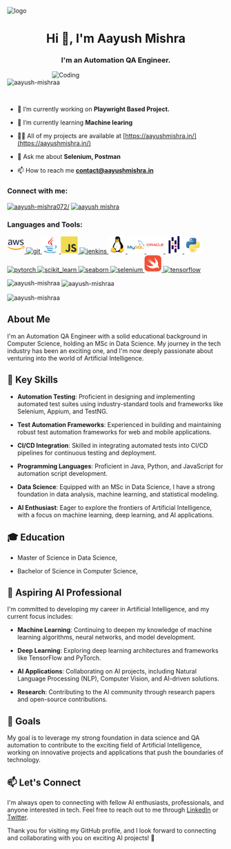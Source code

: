 ![logo](https://camo.githubusercontent.com/365c25491be66980bf5399ec714ce98f8a66f7559e86620fa047fd076c77a828/68747470733a2f2f7669736d652e636f2f626c6f672f77702d636f6e74656e742f75706c6f6164732f323032302f30332f616e696d6174696f6e2d736f6674776172652d6865616465722d776964652e676966)
<h1 align="center">Hi 👋, I'm Aayush Mishra</h1>
<h3 align="center">I'm an Automation QA Engineer.</h3>
<img align="right" alt="Coding" width="400" src="https://cdn.dribbble.com/users/1162077/screenshots/3848914/programmer.gif">
<p align="left"> <img src="https://komarev.com/ghpvc/?username=aayush-mishraa&label=Profile%20views&color=0e75b6&style=flat" alt="aayush-mishraa" /> </p>

<p align="left"> <a href="https://twitter.com/" target="blank"><img src="https://img.shields.io/twitter/follow/?logo=twitter&style=for-the-badge" alt="" /></a> </p>

- 🔭 I’m currently working on **Playwright Based Project.**

- 🌱 I’m currently learning **Machine learing**

- 👨‍💻 All of my projects are available at [https://aayushmishra.in/](https://aayushmishra.in/)

- 💬 Ask me about **Selenium, Postman**

- 📫 How to reach me **contact@aayushmishra.in**

<h3 align="left">Connect with me:</h3>
<p align="left">
<a href="https://linkedin.com/in/aayush-mishra072/" target="blank"><img align="center" src="https://raw.githubusercontent.com/rahuldkjain/github-profile-readme-generator/master/src/images/icons/Social/linked-in-alt.svg" alt="aayush-mishra072/" height="30" width="40" /></a>
<a href="https://fb.com/aayush mishra" target="blank"><img align="center" src="https://raw.githubusercontent.com/rahuldkjain/github-profile-readme-generator/master/src/images/icons/Social/facebook.svg" alt="aayush mishra" height="30" width="40" /></a>
</p>

<h3 align="left">Languages and Tools:</h3>
<p align="left"> <a href="https://aws.amazon.com" target="_blank" rel="noreferrer"> <img src="https://raw.githubusercontent.com/devicons/devicon/master/icons/amazonwebservices/amazonwebservices-original-wordmark.svg" alt="aws" width="40" height="40"/> </a> <a href="https://git-scm.com/" target="_blank" rel="noreferrer"> <img src="https://www.vectorlogo.zone/logos/git-scm/git-scm-icon.svg" alt="git" width="40" height="40"/> </a> <a href="https://www.java.com" target="_blank" rel="noreferrer"> <img src="https://raw.githubusercontent.com/devicons/devicon/master/icons/java/java-original.svg" alt="java" width="40" height="40"/> </a> <a href="https://developer.mozilla.org/en-US/docs/Web/JavaScript" target="_blank" rel="noreferrer"> <img src="https://raw.githubusercontent.com/devicons/devicon/master/icons/javascript/javascript-original.svg" alt="javascript" width="40" height="40"/> </a> <a href="https://www.jenkins.io" target="_blank" rel="noreferrer"> <img src="https://www.vectorlogo.zone/logos/jenkins/jenkins-icon.svg" alt="jenkins" width="40" height="40"/> </a> <a href="https://www.linux.org/" target="_blank" rel="noreferrer"> <img src="https://raw.githubusercontent.com/devicons/devicon/master/icons/linux/linux-original.svg" alt="linux" width="40" height="40"/> </a> <a href="https://www.mysql.com/" target="_blank" rel="noreferrer"> <img src="https://raw.githubusercontent.com/devicons/devicon/master/icons/mysql/mysql-original-wordmark.svg" alt="mysql" width="40" height="40"/> </a> <a href="https://www.oracle.com/" target="_blank" rel="noreferrer"> <img src="https://raw.githubusercontent.com/devicons/devicon/master/icons/oracle/oracle-original.svg" alt="oracle" width="40" height="40"/> </a> <a href="https://pandas.pydata.org/" target="_blank" rel="noreferrer"> <img src="https://raw.githubusercontent.com/devicons/devicon/2ae2a900d2f041da66e950e4d48052658d850630/icons/pandas/pandas-original.svg" alt="pandas" width="40" height="40"/> </a> <a href="https://www.python.org" target="_blank" rel="noreferrer"> <img src="https://raw.githubusercontent.com/devicons/devicon/master/icons/python/python-original.svg" alt="python" width="40" height="40"/> </a> <a href="https://pytorch.org/" target="_blank" rel="noreferrer"> <img src="https://www.vectorlogo.zone/logos/pytorch/pytorch-icon.svg" alt="pytorch" width="40" height="40"/> </a> <a href="https://scikit-learn.org/" target="_blank" rel="noreferrer"> <img src="https://upload.wikimedia.org/wikipedia/commons/0/05/Scikit_learn_logo_small.svg" alt="scikit_learn" width="40" height="40"/> </a> <a href="https://seaborn.pydata.org/" target="_blank" rel="noreferrer"> <img src="https://seaborn.pydata.org/_images/logo-mark-lightbg.svg" alt="seaborn" width="40" height="40"/> </a> <a href="https://www.selenium.dev" target="_blank" rel="noreferrer"> <img src="https://raw.githubusercontent.com/detain/svg-logos/780f25886640cef088af994181646db2f6b1a3f8/svg/selenium-logo.svg" alt="selenium" width="40" height="40"/> </a> <a href="https://developer.apple.com/swift/" target="_blank" rel="noreferrer"> <img src="https://raw.githubusercontent.com/devicons/devicon/master/icons/swift/swift-original.svg" alt="swift" width="40" height="40"/> </a> <a href="https://www.tensorflow.org" target="_blank" rel="noreferrer"> <img src="https://www.vectorlogo.zone/logos/tensorflow/tensorflow-icon.svg" alt="tensorflow" width="40" height="40"/> </a> </p>

<p><img align="left" src="https://github-readme-stats.vercel.app/api/top-langs?username=aayush-mishraa&show_icons=true&locale=en&layout=compact" alt="aayush-mishraa" /></p>

<p>&nbsp;<img align="center" src="https://github-readme-stats.vercel.app/api?username=aayush-mishraa&show_icons=true&locale=en" alt="aayush-mishraa" /></p>

<p><img align="center" src="https://github-readme-streak-stats.herokuapp.com/?user=aayush-mishraa&" alt="aayush-mishraa" /></p>


## About Me

I'm an Automation QA Engineer with a solid educational background in Computer Science, holding an MSc in Data Science. My journey in the tech industry has been an exciting one, and I'm now deeply passionate about venturing into the world of Artificial Intelligence.

## 🌟 Key Skills

- **Automation Testing**: Proficient in designing and implementing automated test suites using industry-standard tools and frameworks like Selenium, Appium, and TestNG.

- **Test Automation Frameworks**: Experienced in building and maintaining robust test automation frameworks for web and mobile applications.

- **CI/CD Integration**: Skilled in integrating automated tests into CI/CD pipelines for continuous testing and deployment.

- **Programming Languages**: Proficient in Java, Python, and JavaScript for automation script development.

- **Data Science**: Equipped with an MSc in Data Science, I have a strong foundation in data analysis, machine learning, and statistical modeling.

- **AI Enthusiast**: Eager to explore the frontiers of Artificial Intelligence, with a focus on machine learning, deep learning, and AI applications.

## 🎓 Education

- Master of Science in Data Science,

- Bachelor of Science in Computer Science,

## 🌱 Aspiring AI Professional

I'm committed to developing my career in Artificial Intelligence, and my current focus includes:

- **Machine Learning**: Continuing to deepen my knowledge of machine learning algorithms, neural networks, and model development.

- **Deep Learning**: Exploring deep learning architectures and frameworks like TensorFlow and PyTorch.

- **AI Applications**: Collaborating on AI projects, including Natural Language Processing (NLP), Computer Vision, and AI-driven solutions.

- **Research**: Contributing to the AI community through research papers and open-source contributions.

## 🚀 Goals

My goal is to leverage my strong foundation in data science and QA automation to contribute to the exciting field of Artificial Intelligence, working on innovative projects and applications that push the boundaries of technology.

## 📫 Let's Connect

I'm always open to connecting with fellow AI enthusiasts, professionals, and anyone interested in tech. Feel free to reach out to me through [LinkedIn](https://www.linkedin.com/in/aayushmishra33/) or [Twitter](https://twitter.com/Aayush_Mishraa).

Thank you for visiting my GitHub profile, and I look forward to connecting and collaborating with you on exciting AI projects! 🌟


